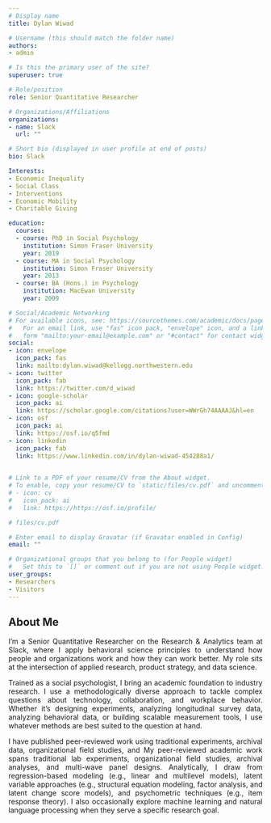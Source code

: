 ```yaml
---
# Display name
title: Dylan Wiwad

# Username (this should match the folder name)
authors:
- admin

# Is this the primary user of the site?
superuser: true

# Role/position
role: Senior Quantitative Researcher

# Organizations/Affiliations
organizations:
- name: Slack
  url: ""

# Short bio (displayed in user profile at end of posts)
bio: Slack

Interests:
- Economic Inequality
- Social Class
- Interventions
- Economic Mobility
- Charitable Giving

education:
  courses:
  - course: PhD in Social Psychology
    institution: Simon Fraser University
    year: 2019
  - course: MA in Social Psychology
    institution: Simon Fraser University
    year: 2013
  - course: BA (Hons.) in Psychology
    institution: MacEwan University
    year: 2009

# Social/Academic Networking
# For available icons, see: https://sourcethemes.com/academic/docs/page-builder/#icons
#   For an email link, use "fas" icon pack, "envelope" icon, and a link in the
#   form "mailto:your-email@example.com" or "#contact" for contact widget.
social:
- icon: envelope
  icon_pack: fas
  link: mailto:dylan.wiwad@kellogg.northwestern.edu
- icon: twitter
  icon_pack: fab
  link: https://twitter.com/d_wiwad
- icon: google-scholar
  icon_pack: ai
  link: https://scholar.google.com/citations?user=WWrGh74AAAAJ&hl=en
- icon: osf
  icon_pack: ai
  link: https://osf.io/q5fmd
- icon: linkedin
  icon_pack: fab
  link: https://www.linkedin.com/in/dylan-wiwad-454288a1/

  
# Link to a PDF of your resume/CV from the About widget.
# To enable, copy your resume/CV to `static/files/cv.pdf` and uncomment the lines below.
# - icon: cv
#   icon_pack: ai
#   link: https://https://osf.io/profile/

# files/cv.pdf

# Enter email to display Gravatar (if Gravatar enabled in Config)
email: ""

# Organizational groups that you belong to (for People widget)
#   Set this to `[]` or comment out if you are not using People widget.
user_groups:
- Researchers
- Visitors
---
```



## About Me

<p align="justify">
I’m a Senior Quantitative Researcher on the Research & Analytics team at Slack, where I apply behavioral science principles to understand how people and organizations work and how they can work better. My role sits at the intersection of applied research, product strategy, and data science.
</p>

<p align="justify">
Trained as a social psychologist, I bring an academic foundation to industry research. I use a methodologically diverse approach to tackle complex questions about technology, collaboration, and workplace behavior. Whether it’s designing experiments, analyzing longitudinal survey data, analyzing behavioral data, or building scalable measurement tools, I use whatever methods are best suited to the question at hand.
</p>

<p align="justify">
I have published peer-reviewed work using traditional experiments, archival data, organizational field studies, and My peer-reviewed academic work spans traditional lab experiments, organizational field studies, archival analyses, and multi-wave panel designs. Analytically, I draw from regression-based modeling (e.g., linear and multilevel models), latent variable approaches (e.g., structural equation modeling, factor analysis, and latent change score models), and psychometric techniques (e.g., item response theory). I also occasionally explore machine learning and natural language processing when they serve a specific research goal.
</p>